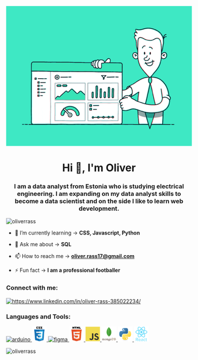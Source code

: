 
<img src="https://github.com/OliverRass/OliverRass/blob/main/giphy.gif" alt="Analytics.gif" style="max-width: 100%;">
<h1 align="center">Hi 👋, I'm Oliver</h1>
<h3 align="center">I am a data analyst from Estonia who is studying electrical engineering. I am expanding on my data analyst skills to become a data scientist and on the side I like to learn web development.</h3>

<p align="left"> <img src="https://komarev.com/ghpvc/?username=oliverrass&label=Profile%20views&color=0e75b6&style=flat" alt="oliverrass" /> </p>

- 🌱 I’m currently learning -> **CSS, Javascript, Python**

- 💬 Ask me about -> **SQL**

- 📫 How to reach me -> **oliver.rass17@gmail.com**

- ⚡ Fun fact -> **I am a professional footballer**

<h3 align="left">Connect with me:</h3>
<p align="left">
<a href="https://linkedin.com/in/oliver-rass-385022234/" target="blank"><img align="center" src="https://raw.githubusercontent.com/rahuldkjain/github-profile-readme-generator/master/src/images/icons/Social/linked-in-alt.svg" alt="https://www.linkedin.com/in/oliver-rass-385022234/" height="30" width="40" /></a>
</p>

<h3 align="left">Languages and Tools:</h3>
<p align="left"> <a href="https://www.arduino.cc/" target="_blank" rel="noreferrer"> <img src="https://cdn.worldvectorlogo.com/logos/arduino-1.svg" alt="arduino" width="40" height="40"/> </a> <a href="https://www.w3schools.com/css/" target="_blank" rel="noreferrer"> <img src="https://raw.githubusercontent.com/devicons/devicon/master/icons/css3/css3-original-wordmark.svg" alt="css3" width="40" height="40"/> </a> <a href="https://www.figma.com/" target="_blank" rel="noreferrer"> <img src="https://www.vectorlogo.zone/logos/figma/figma-icon.svg" alt="figma" width="40" height="40"/> </a> <a href="https://www.w3.org/html/" target="_blank" rel="noreferrer"> <img src="https://raw.githubusercontent.com/devicons/devicon/master/icons/html5/html5-original-wordmark.svg" alt="html5" width="40" height="40"/> </a> <a href="https://developer.mozilla.org/en-US/docs/Web/JavaScript" target="_blank" rel="noreferrer"> <img src="https://raw.githubusercontent.com/devicons/devicon/master/icons/javascript/javascript-original.svg" alt="javascript" width="40" height="40"/> </a> <a href="https://www.mongodb.com/" target="_blank" rel="noreferrer"> <img src="https://raw.githubusercontent.com/devicons/devicon/master/icons/mongodb/mongodb-original-wordmark.svg" alt="mongodb" width="40" height="40"/> </a> <a href="https://www.python.org" target="_blank" rel="noreferrer"> <img src="https://raw.githubusercontent.com/devicons/devicon/master/icons/python/python-original.svg" alt="python" width="40" height="40"/> </a> <a href="https://reactjs.org/" target="_blank" rel="noreferrer"> <img src="https://raw.githubusercontent.com/devicons/devicon/master/icons/react/react-original-wordmark.svg" alt="react" width="40" height="40"/> </a> </p>

<p><img align="center" src="https://github-readme-stats.vercel.app/api/top-langs?username=oliverrass&show_icons=true&locale=en&layout=compact" alt="oliverrass" /></p>
